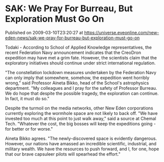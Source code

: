 # SAK: We Pray For Burreau, But Exploration Must Go On
Published on 2009-03-10T23:20:27 at https://universe.eveonline.com/new-eden-news/sak-we-pray-for-burreau-but-exploration-must-go-on

Todaki - According to School of Applied Knowledge representatives, the recent Federation Navy announcement indicates that the CreoDron expedition may have met a grim fate. However, the scientists claim that the exploratory initiatives should continue under strict international regulation.

"The constellation lockdown measures undertaken by the Federation Navy can only imply that somewhere, somehow, the expedition went horribly wrong," said Professor Aineta Bikko, head of the School's astrophysics department. "My colleagues and I pray for the safety of Professor Burreau. We do hope that despite the possible tragedy, the exploration can continue. In fact, it must do so."

Despite the turmoil on the media networks, other New Eden corporations currently exploring the wormhole space are not likely to back off. "We have invested too much at this point to just walk away," said a source at Chemal Tech. "Whatever the cost, the big bosses will keep the expeditions going - for better or for worse."

Aineta Bikko agrees. "The newly-discovered space is evidently dangerous. However, our nations have amassed an incredible scientific, industrial, and military wealth. We have the resources to push forward, and I, for one, hope that our brave capsuleer pilots will spearhead the effort."
